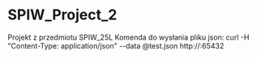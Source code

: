 # SPIW_Project_2
Projekt z przedmiotu SPIW_25L
Komenda do wysłania pliku json: curl -H "Content-Type: application/json" --data @test.json http://<IP address>:65432
